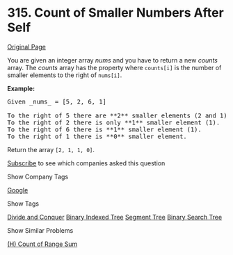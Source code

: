 # 315. Count of Smaller Numbers After Self

[Original Page](https://leetcode.com/problems/count-of-smaller-numbers-after-self/)

You are given an integer array _nums_ and you have to return a new _counts_ array. The _counts_ array has the property where `counts[i]` is the number of smaller elements to the right of `nums[i]`.

**Example:**

<pre>Given _nums_ = [5, 2, 6, 1]

To the right of 5 there are **2** smaller elements (2 and 1).
To the right of 2 there is only **1** smaller element (1).
To the right of 6 there is **1** smaller element (1).
To the right of 1 there is **0** smaller element.
</pre>

Return the array `[2, 1, 1, 0]`.

<div>

[Subscribe](/subscribe/) to see which companies asked this question

</div>

<div>

<div id="company_tags" class="btn btn-xs btn-warning">Show Company Tags</div>

<span class="hidebutton">[Google](/company/google/)</span></div>

<div>

<div id="tags" class="btn btn-xs btn-warning">Show Tags</div>

<span class="hidebutton">[Divide and Conquer](/tag/divide-and-conquer/) [Binary Indexed Tree](/tag/binary-indexed-tree/) [Segment Tree](/tag/segment-tree/) [Binary Search Tree](/tag/binary-search-tree/)</span></div>

<div>

<div id="similar" class="btn btn-xs btn-warning">Show Similar Problems</div>

<span class="hidebutton">[(H) Count of Range Sum](/problems/count-of-range-sum/)</span></div>